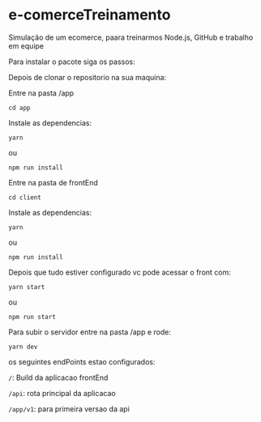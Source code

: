 # e-comerceTreinamento

Simulação de um ecomerce, paara treinarmos Node.js, GitHub e trabalho em equipe

Para instalar o pacote siga os passos:

Depois de clonar o repositorio na sua maquina:

Entre na pasta /app

```
cd app
```

Instale as dependencias:

```
yarn
```

ou

```
npm run install
```

Entre na pasta de frontEnd

```
cd client
```

Instale as dependencias:

```
yarn
```

ou

```
npm run install
```

Depois que tudo estiver configurado vc pode acessar o front com:

```
yarn start
```

ou

```
npm run start
```

Para subir o servidor entre na pasta /app e rode:

```
yarn dev
```

os seguintes endPoints estao configurados:

`/`: Build da aplicacao frontEnd

`/api`: rota principal da aplicacao

`/app/v1`: para primeira versao da api

